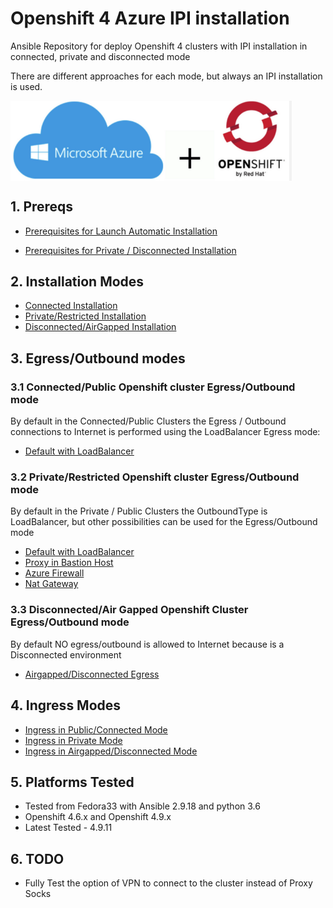 # Openshift 4 Azure IPI installation

Ansible Repository for deploy Openshift 4 clusters with IPI installation in connected, private and disconnected mode

There are different approaches for each mode, but always an IPI installation is used.

<img align="center" width="450" src="docs/pics/azure_ocp4_pic.png">

## 1. Prereqs

* [Prerequisites for Launch Automatic Installation](/docs/prereqs.md)

* [Prerequisites for Private / Disconnected Installation](/docs/prereqs-restricted.md)

## 2. Installation Modes

* [Connected Installation](/docs/mode-connected.md)
* [Private/Restricted Installation](/docs/mode-private.md)
* [Disconnected/AirGapped Installation](/docs/mode-disconnected.md)

## 3. Egress/Outbound modes

### 3.1 Connected/Public Openshift cluster Egress/Outbound mode

By default in the Connected/Public Clusters the Egress / Outbound connections to Internet is
performed using the LoadBalancer Egress mode:

* [Default with LoadBalancer](/docs/egress-default.md)

### 3.2 Private/Restricted Openshift cluster Egress/Outbound mode

By default in the Private / Public Clusters the OutboundType is LoadBalancer, but other
possibilities can be used for the Egress/Outbound mode

* [Default with LoadBalancer](/docs/egress-default.md)
* [Proxy in Bastion Host](/docs/egress-proxy.md)
* [Azure Firewall](/docs/egress-firewall.md)
* [Nat Gateway](/docs/egress-nat.md)

### 3.3 Disconnected/Air Gapped Openshift Cluster Egress/Outbound mode

By default NO egress/outbound is allowed to Internet because is a Disconnected environment

* [Airgapped/Disconnected Egress](/docs/egress-disconnected.md)

## 4. Ingress Modes

* [Ingress in Public/Connected Mode](/docs/ingress-connected.md)
* [Ingress in Private Mode](/docs/ingress-private.md)
* [Ingress in Airgapped/Disconnected Mode](/docs/ingress-disconnected.md)

## 5. Platforms Tested

* Tested from Fedora33 with Ansible 2.9.18 and python 3.6
* Openshift 4.6.x and Openshift 4.9.x
* Latest Tested - 4.9.11

## 6. TODO

* Fully Test the option of VPN to connect to the cluster instead of Proxy Socks